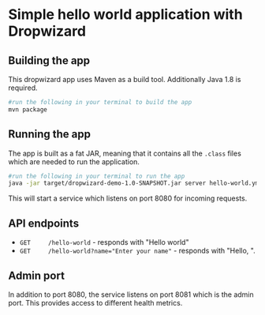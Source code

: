 # Simple hello world application with Dropwizard

## Building the app

This dropwizard app uses Maven as a build tool. Additionally Java 1.8 is required. 
```bash
#run the following in your terminal to build the app
mvn package

```

## Running the app
The app is built as a fat JAR, meaning that it contains all the `.class` files which are needed to run the application.
```bash
#run the following in your terminal to run the app
java -jar target/dropwizard-demo-1.0-SNAPSHOT.jar server hello-world.yml
```

This will start a service which listens on port 8080 for incoming requests.

## API endpoints

* `GET     /hello-world` - responds with "Hello world"
* `GET     /hello-world?name="Enter your name"` - responds with "Hello, <your name>".

## Admin port

In addition to port 8080, the service listens on port 8081 which is the admin port. This provides access to different health metrics.

